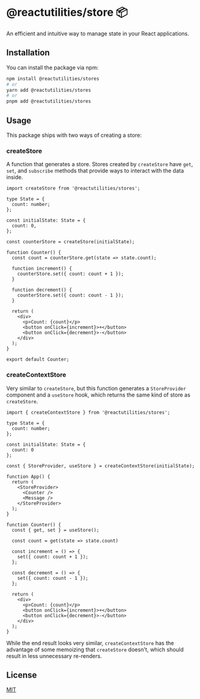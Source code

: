 # @reactutilities/store 📦

An efficient and intuitive way to manage state in your React applications.

## Installation

You can install the package via npm:

```bash
npm install @reactutilities/stores
# or
yarn add @reactutilities/stores
# or
pnpm add @reactutilities/stores
```

## Usage

This package ships with two ways of creating a store:

### createStore

A function that generates a store. Stores created by `createStore` have `get`, `set`, and `subscribe` methods that provide ways to interact with the data inside.

```tsx
import createStore from '@reactutilities/stores';

type State = {
  count: number;
};

const initialState: State = {
  count: 0,
};

const counterStore = createStore(initialState);

function Counter() {
  const count = counterStore.get(state => state.count);

  function increment() {
    counterStore.set({ count: count + 1 });
  }

  function decrement() {
    counterStore.set({ count: count - 1 });
  }

  return (
    <div>
      <p>Count: {count}</p>
      <button onClick={increment}>+</button>
      <button onClick={decrement}>-</button>
    </div>
  );
}

export default Counter;
```

### createContextStore

Very similar to `createStore`, but this function generates a `StoreProvider` component and a `useStore` hook, which returns the same kind of store as `createStore`.

```tsx
import { createContextStore } from '@reactutilities/stores';

type State = {
  count: number;
};

const initialState: State = {
  count: 0
};

const { StoreProvider, useStore } = createContextStore(initialState);

function App() {
  return (
    <StoreProvider>
      <Counter />
      <Message />
    </StoreProvider>
  );
}

function Counter() {
  const { get, set } = useStore();

  const count = get(state => state.count)

  const increment = () => {
    set({ count: count + 1 });
  };

  const decrement = () => {
    set({ count: count - 1 });
  };

  return (
    <div>
      <p>Count: {count}</p>
      <button onClick={increment}>+</button>
      <button onClick={decrement}>-</button>
    </div>
  );
}
```

While the end result looks very similar, `createContextStore` has the advantage of some memoizing that `createStore` doesn't, which should result in less unnecessary re-renders.

## License

[MIT](https://choosealicense.com/licenses/mit/)
